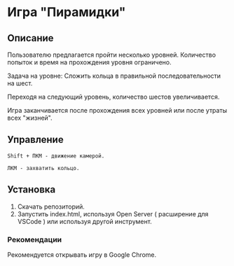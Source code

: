 # Игра "Пирамидки"

## Описание

Пользователю предлагается пройти несколько уровней. Количество попыток и время на прохождения уровня ограничено.

Задача на уровне: Сложить кольца в правильной последовательности на шест.

Переходя на следующий уровень, количество шестов увеличивается.

Игра заканчивается после прохождения всех уровней или после утраты всех "жизней".

## Управление

```
Shift + ПКМ - движение камерой.

ЛКМ - захватить кольцо.
```


## Установка

1) Скачать репозиторий.
2) Запустить index.html, используя Open Server ( расширение для VSCode ) или используя другой инструмент.

### Рекомендации 
Рекомендуется открывать игру в Google Chrome.
